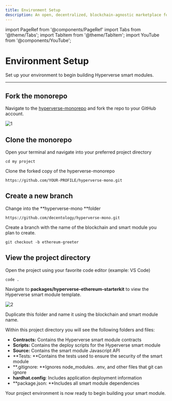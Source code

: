 ```yaml
---
title: Environment Setup
description: An open, decentralized, blockchain-agnostic marketplace for composable smart contracts
---
```


import PageRef from '@components/PageRef'
import Tabs from '@theme/Tabs';
import TabItem from '@theme/TabItem';
import YouTube from '@components/YouTube';

# Environment Setup

Set up your environment to begin building Hyperverse smart modules.

---

## Fork the monorepo

Navigate to the [hyperverse-monorepo](https://github.com/decentology/hyperverse-mono) and fork the repo to your GitHub account.

![1](/img/content/docs/web3/local-environment/1.png)

## Clone the monorepo

Open your terminal and navigate into your preferred project directory

```
cd my project
```

Clone the forked copy of the hyperverse-monorepo

```
https://github.com/YOUR-PROFILE/hyperverse-mono.git
```

## Create a new branch

Change into the **hyperverse-mono **folder

```
https://github.com/decentology/hyperverse-mono.git
```

Create a branch with the name of the blockchain and smart module you plan to create.

```
git checkout -b ethereum-greeter
```

## View the project directory

Open the project using your favorite code editor (example: VS Code)

```
code .
```

Navigate to **packages/hyperverse-ethereum-starterkit** to view the Hyperverse smart module template.

![2](/img/content/docs/web3/local-environment/2.png)

Duplicate this folder and name it using the blockchain and smart module name.

Within this project directory you will see the following folders and files:

- **Contracts:** Contains the Hyperverse smart module contracts
- **Scripts:** Contains the deploy scripts for the Hyperverse smart module
- **Source:** Contains the smart module Javascript API
- **Tests: **Contains the tests used to ensure the security of the smart module
- **.gitignore: **Ignores node_modules. .env, and other files that git can ignore
- **hardhat.config**: Includes application deployment information
- **package.json: **Includes all smart module dependencies

Your project environment is now ready to begin building your smart module.
